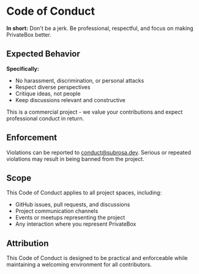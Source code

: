# Code of Conduct

**In short:** Don't be a jerk. Be professional, respectful, and focus on making PrivateBox better.

## Expected Behavior

**Specifically:**
- No harassment, discrimination, or personal attacks
- Respect diverse perspectives
- Critique ideas, not people
- Keep discussions relevant and constructive

This is a commercial project - we value your contributions and expect professional conduct in return.

## Enforcement

Violations can be reported to conduct@subrosa.dev. Serious or repeated violations may result in being banned from the project.

## Scope

This Code of Conduct applies to all project spaces, including:
- GitHub issues, pull requests, and discussions
- Project communication channels
- Events or meetups representing the project
- Any interaction where you represent PrivateBox

## Attribution

This Code of Conduct is designed to be practical and enforceable while maintaining a welcoming environment for all contributors.
